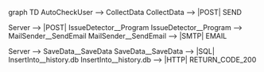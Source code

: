 graph TD
AutoCheckUser --> CollectData
CollectData --> |POST| SEND

Server --> |POST| IssueDetector__Program
IssueDetector__Program --> MailSender__SendEmail
MailSender__SendEmail --> |SMTP| EMAIL

Server --> SaveData__SaveData
SaveData__SaveData --> |SQL| InsertInto__history.db
InsertInto__history.db --> |HTTP| RETURN_CODE_200